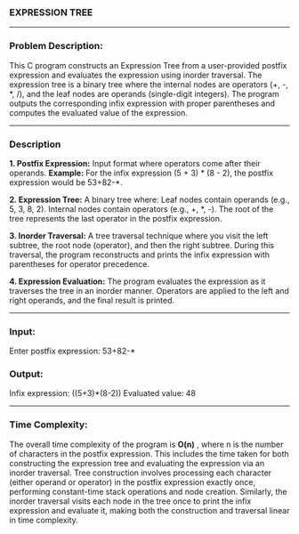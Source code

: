 ### EXPRESSION TREE
---
### Problem Description:

This C program constructs an Expression Tree from a user-provided postfix expression and evaluates the expression using inorder traversal. The expression tree is a binary tree where the internal nodes are operators (+, -, *, /), and the leaf nodes are operands (single-digit integers). The program outputs the corresponding infix expression with proper parentheses and computes the evaluated value of the expression.

---
### Description

**1. Postfix Expression:**
Input format where operators come after their operands.
**Example:** For the infix expression (5 + 3) * (8 - 2), the postfix expression would be 53+82-*.

**2. Expression Tree:**
A binary tree where:
Leaf nodes contain operands (e.g., 5, 3, 8, 2).
Internal nodes contain operators (e.g., +, *, -).
The root of the tree represents the last operator in the postfix expression.

**3. Inorder Traversal:**
A tree traversal technique where you visit the left subtree, the root node (operator), and then the right subtree.
During this traversal, the program reconstructs and prints the infix expression with parentheses for operator precedence.

**4. Expression Evaluation:**
The program evaluates the expression as it traverses the tree in an inorder manner.
Operators are applied to the left and right operands, and the final result is printed.

---
### Input:
Enter postfix expression: 53+82-*

### Output: 
Infix expression: ((5+3)*(8-2))
Evaluated value: 48

---
### Time Complexity:

The overall time complexity of the program is  **O(n)** , where n is the number of characters in the postfix expression. This includes the time taken for both constructing the expression tree and evaluating the expression via an inorder traversal. Tree construction involves processing each character (either operand or operator) in the postfix expression exactly once, performing constant-time stack operations and node creation. Similarly, the inorder traversal visits each node in the tree once to print the infix expression and evaluate it, making both the construction and traversal linear in time complexity.


